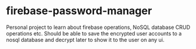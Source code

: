 # firebase-password-manager
Personal project to learn about firebase operations, NoSQL database CRUD operations etc. Should be able to save the encrypted user accounts to  a nosql database and decrypt later to show it to the user on any ui.
